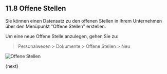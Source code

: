 ## 11.8 Offene Stellen

Sie können einen Datensatz zu den offenen Stellen in Ihrem Unternehmen über den Menüpunkt "Offene Stellen" erstellen.

Um eine neue Offene Stelle anzulegen, gehen Sie zu:

> Personalwesen > Dokumente > Offene Stellen > Neu

<img class="screenshot" alt="Offene Stellen" src="{{docs_base_url}}/assets/img/human-resources/job-opening.png">

{next}
